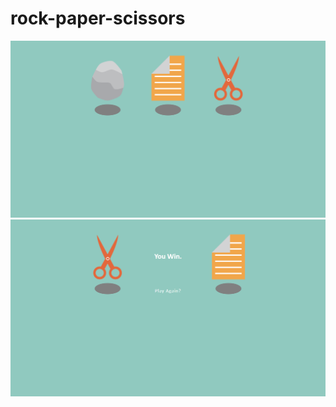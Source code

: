 # rock-paper-scissors

<div display="flex">  
<img src="image/img1.png"/>
<img src="image/img2.png"/>
</div>
